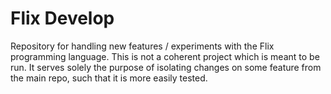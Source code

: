 # Flix Develop
Repository for handling new features / experiments with the Flix programming language. This is not a coherent project which is meant to be run. It serves solely the purpose of isolating changes on some feature from the main repo, such that it is more easily tested.
